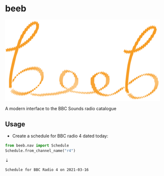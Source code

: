 # beeb

![](https://raw.githubusercontent.com/lmmx/beeb/master/beeb_logo.png)

A modern interface to the BBC Sounds radio catalogue

## Usage

- Create a schedule for BBC radio 4 dated today:

```py
from beeb.nav import Schedule
Schedule.from_channel_name("r4")
```
⇣
```
Schedule for BBC Radio 4 on 2021-03-16
```
